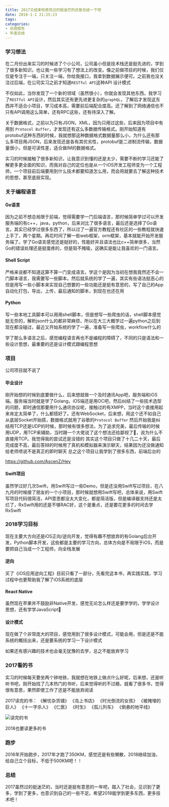 ```yaml
---
title: 2017又结束啦感觉过的挺迷茫的还是总结一下吧
date: 2018-1-1 21:25:23
tags:
categories:
- 总结报告
- 年度总结
---
```



### 学习想法


在二月份出来实习的时候进了个小公司，公司虽小但是技术栈还是挺先进的，学到了很多新知识，也让我一些学习有了想法上的改变。像之前做项目的时候，我们仅仅是专注于一端，只关注一端，你给我接口，我拿到数据展示便可。之前我也没关注过后端，在公司实习之前才知道`RESTful API`这种API 设计模式

不仅如此，当你发现了一个新的领域（虽然很小），你就会发现其他东西，我学习了`RESTful API`设计，然后其实还有更先进更复杂的`graphQL`，了解后才发现这东西并不适合小项目，学习成本高，需要前后端配合度高。还了解到了网络通信也不只有API调用这么简单，还有RPC这些，还有待深入了解。

关于数据格式，之前以为只有JSON，XML，因为只用过这些，后来因为项目中有用到 `Protocol Buffer`，才发现还有这么多数据传输格式。刚开始知道有protobuf这种东西的时候，我就想那这种数据格式数据量那么小，为什么还有那么多项目用JSON，后来发现还是各有其优劣性，protobuf是二进制流传输，数据量很小，但是可读性差，适合做IM的数据格式。

实习的时候接触了很多新知识，让我意识到懂的还是太少，需要不断的学习还能了解更多更全面的知识，而我对自己的定位也是从一个iOS开发工程师变为一个工程师，一个项目前后端要用到什么技术都要知道怎么用，而会用就要去了解这种技术的思想，甚至底层实现。



### 关于编程语言

#### Go语言
因为之前不想总局限于前端，觉得需要学一门后端语言，那时候简单学过可以开发服务端的有c++，java，python，后来对比了很多语言，最后还是选择了Go语言。其实已经学过很多东西了，所以过了一遍官方教程还有社区的一些教程就快速上手了，两个星期。再花时间了解一些web框架，orm框架，基本就能开始开发服务端了。学了Go语言感觉还是挺好的，性能好并且语法也比c++简单很多，当然Go的错误处理还是挺蛋疼的，但是瑕不掩瑜，这确实是能让我喜欢的一门语言。

#### Shell Script

严格来说都不知道这算不算一门变成语言。学这个是因为当初在想我竟然还不会一门脚本语言，我需要写一些脚本。然后就系统的学了一遍，其实有些语法挺恶心的
但是用写一些小脚本来实现自己想要的一些功能还是挺有意思的，写了自己的App自动化打包，导出，上传，最后通知的脚本，到现在也还在用

#### Python

写一些本地工具脚本可以用用shell脚本，但是想写一些爬虫的话，shell脚本感觉挺无奈的，解析json什么的都非常麻烦，所以在大三大概学过一遍python之后到现在都没碰过，最近又开始系统的学了一遍，准备写一些爬虫，workflow什么的


学了那么多语言之后，感觉编程语言再也不是编程的障碍了，不同的只是语法和一些设计思想，最重要的还是设计模式跟编程思想


### 项目

公司项目就不说了

#### 毕业设计

刚开始想的时候到底要做什么，后来想就做一个及时通讯App吧，服务端和iOS端。服务端当时就是学了Golang，iOS端还是用OC吧，然后纠结了一些技术选型的问题，即时通信那要用什么通讯协议呢，接触过的有XMPP，当时这个直接用起来肯定太简单了，什么都搭好了。还有WebSocket，后来想，用这个还不如自己从底层Socket开始搭，数据格式就用了谷歌的`Protocol Buffer`
然后开始我是纠结用TCP还是UDP的时候，那时候有很多想法，为了追求完美，最后传输的时候用UDP，用TCP来辅助，当时跟一个大佬说了这个想法还给鄙视了🤣，说为什么不直接用TCP。我觉得我的尝试还是没错的
其实这个项目只做了十几二十天，最后完成度不高，最后答辩的时候用了真机和模拟器来演示聊天，结果因为还没做通知给老师喷说不是真正的即时聊天
总之这个项目让我学到了很多东西，前端后台的

https://github.com/AscenZ/Hey

#### Swift项目

虽然学过好几次Swift，用Swift写过一些Demo，但是还没用Swift写过项目，在八九月的时候接了朋友的一个小项目，那时候就想用Swift写吧，总体来说，用Swift写项目代码很简洁，API意思都没太大变化，都是简洁版，但是编译器支持还是太烂了，RxSwift用的还是不够RAC好，这个是重点，还是要花更多的时间去学RxSwift


### 2018学习目标

现在主要大方向还是iOS正向/逆向开发，觉得有趣不想放弃的有Golang后台开发，Python脚本开发，这些都是主要的学习方向，总体方向是不局限于iOS，而是要把自己当成一个工程师，向全栈发展

#### 逆向

买了《iOS应用逆向工程》目前只看了一部分，先看完这本书，再实践实践，学习过程中也更帮助我了解了iOS系统的底层

#### React Native

虽然现在苹果并不鼓励非Native开发，感觉无论怎么样还是要学学的，学学设计思想，还有学学JavaScript🤣

#### 设计模式

现在做了个非常庞大的项目，感觉用到了很多设计模式，可能会用，但是还是不能系统的概括出来，还是要系统的学习一下设计模式


如果还有感兴趣的技术也会毫无犹豫的去学，总之不能放弃学习


### 2017看的书

实习的时候每天要坐两个钟地铁，我就想在地铁上做点什么好呢，后来想，还是听听书吧，刚开始找了几本热门的书听，后来觉得听的不过瘾，就看了很多书，觉得很有意思，果然即使工作了还是不能放弃阅读

2017读完的书：
《解忧杂货铺》
《岛上书店》
《时光倒流的女孩》
《被掩埋的巨人》
《十一字杀人》
《仁医》
《时生》
《孤儿列车》
《倒悬的地平线》

![读完的书](http://on1svswrl.bkt.clouddn.com/IMG_3585.jpg)

2018也要读更多的书


### 跑步

2016年开始跑步，2017年才跑了350KM，感觉还是有些懒散，2018继续加油，给自己立个目标，不低于500KM吧！！


### 总结

2017虽然过的挺迷茫的，当时还是挺有意思的一年吧，踏入了社会，见识到了更多，学到了更多，也意识到自己的一些不足。希望2018能学到更多东西，更多技术吧！

